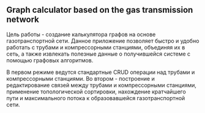 ## Graph calculator based on the gas transmission network
Цель работы - создание калькулятора графов на основе газотранспортной сети. Данное приложение позволяет быстро и удобно работать с трубами и компрессорными станциями, объединяя их в сеть, а также извлекать полезные данные о получившейся системе с помощью графовых алгоритмов.

В первом режиме ведутся стандартные CRUD операции над трубами и компрессорными станциями. Во втором - построение и редактирование связей между трубами и компрессорными станциями, применение топологической сортировки, нахождение кратчайшего пути и максимального потока к образовавшейся газотранспортной сети.
